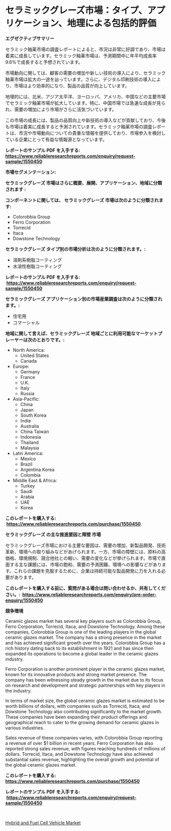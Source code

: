 <p><h1>セラミックグレーズ市場：タイプ、アプリケーション、地理による包括的評価</h1></p><p><strong>エグゼクティブサマリー</strong></p>
<p><p>セラミック釉薬市場の調査レポートによると、市況は非常に好調であり、市場は着実に成長しています。セラミック釉薬市場は、予測期間中に年平均成長率9.6%で成長すると予想されています。</p><p>市場動向に関しては、顧客の需要の増加や新しい技術の導入により、セラミック釉薬市場は拡大の一途を辿っています。さらに、デジタル印刷技術の導入により、市場はより効率的になり、製品の品質が向上しています。</p><p>地理的には、北米、アジア太平洋、ヨーロッパ、アメリカ、中国などの主要市場でセラミック釉薬市場が拡大しています。特に、中国市場では急速な成長が見られ、需要の増加により市場がさらに活気づいています。</p><p>この市場の成長には、製品の品質向上や新技術の導入などが貢献しており、今後も市場は着実に成長すると予測されています。セラミック釉薬市場の調査レポートは、市況や市場動向についての貴重な情報を提供しており、市場参入を検討している企業にとって有益な情報源となっています。</p></p>
<p><strong>レポートのサンプル PDF を入手する: <a href="https://www.reliableresearchreports.com/enquiry/request-sample/1550450">https://www.reliableresearchreports.com/enquiry/request-sample/1550450</a></strong></p>
<p><strong>市場セグメンテーション:</strong></p>
<p><strong> セラミックグレーズ 市場はさらに概要、展開、アプリケーション、地域に分類されます :</strong></p>
<p><strong>コンポーネントに関しては、 セラミックグレーズ 市場は次のように分類されます: &nbsp;</strong></p>
<p><ul><li>Colorobbia Group</li><li>Ferro Corporation</li><li>Torrecid</li><li>Itaca</li><li>Dowstone Technology</li></ul></p>
<p><strong> セラミックグレーズ タイプ別の市場分析は次のように分類されます。:</strong></p>
<p><ul><li>溶剤系樹脂コーティング</li><li>水溶性樹脂コーティング</li></ul></p>
<p><strong>レポートのサンプル PDF を入手する: &nbsp;<a href="https://www.reliableresearchreports.com/enquiry/request-sample/1550450">https://www.reliableresearchreports.com/enquiry/request-sample/1550450</a></strong></p>
<p><strong> セラミックグレーズ アプリケーション別の市場産業調査は次のように分類されます。:</strong></p>
<p><ul><li>住宅用</li><li>コマーシャル</li></ul></p>
<p><strong>地域に関して言えば、セラミックグレーズ 地域ごとに利用可能なマーケットプレーヤーは次のとおりです。:</strong></p>
<p><ul>
    <li>
        North America:
        <ul>
            <li>United States</li>
            <li>Canada</li>
        </ul>
    </li>
    <li>
        Europe:
        <ul>
            <li>Germany</li>
            <li>France</li>
            <li>U.K.</li>
            <li>Italy</li>
            <li>Russia</li>
        </ul>
    </li>
    <li>
        Asia-Pacific:
        <ul>
            <li>China</li>
            <li>Japan</li>
            <li>South Korea</li>
            <li>India</li>
            <li>Australia</li>
            <li>China Taiwan</li>
            <li>Indonesia</li>
            <li>Thailand</li>
            <li>Malaysia</li>
        </ul>
    </li>
    <li>
        Latin America:
        <ul>
            <li>Mexico</li>
            <li>Brazil</li>
            <li>Argentina Korea</li>
            <li>Colombia</li>
        </ul>
    </li>
    <li>
        Middle East & Africa:
        <ul>
            <li>Turkey</li>
            <li>Saudi</li>
            <li>Arabia</li>
            <li>UAE</li>
            <li>Korea</li>
        </ul>
    </li>
    </ul></p>
<p><strong>このレポートを購入する: &nbsp;<a href="https://www.reliableresearchreports.com/purchase/1550450">https://www.reliableresearchreports.com/purchase/1550450</a></strong></p>
<p><strong>セラミックグレーズ の主な推進要因と障壁 市場</strong></p>
<p><p>セラミックグレーズ市場における主要な要因は、需要の増加、新製品開発、技術革新、環境への取り組みなどがあげられます。一方、市場の障壁には、原料の高価格、環境規制、競合他社との戦い、需要の変化などが挙げられます。市場で直面する主な課題には、市場の飽和、需要の予測困難、環境への影響などがあります。これらの課題を克服するために、企業は持続可能な製品開発に力を入れる必要があります。</p></p>
<p><strong>このレポートを購入する前に、質問がある場合は問い合わせるか、共有してください。:&nbsp; <a href="https://www.reliableresearchreports.com/enquiry/pre-order-enquiry/1550450">https://www.reliableresearchreports.com/enquiry/pre-order-enquiry/1550450</a></strong></p>
<p><strong>競争環境</strong></p>
<p><p>Ceramic glazes market has several key players such as Colorobbia Group, Ferro Corporation, Torrecid, Itaca, and Dowstone Technology. Among these companies, Colorobbia Group is one of the leading players in the global ceramic glazes market. The company has a strong presence in the market and has achieved significant growth over the years. Colorobbia Group has a rich history dating back to its establishment in 1921 and has since then expanded its operations to become a global leader in the ceramic glazes industry.</p><p>Ferro Corporation is another prominent player in the ceramic glazes market, known for its innovative products and strong market presence. The company has been witnessing steady growth in the market due to its focus on research and development and strategic partnerships with key players in the industry.</p><p>In terms of market size, the global ceramic glazes market is estimated to be worth billions of dollars, with companies such as Torrecid, Itaca, and Dowstone Technology also contributing significantly to the market growth. These companies have been expanding their product offerings and geographical reach to cater to the growing demand for ceramic glazes in various industries.</p><p>Sales revenue of these companies varies, with Colorobbia Group reporting a revenue of over $1 billion in recent years. Ferro Corporation has also reported strong sales revenue, with figures reaching hundreds of millions of dollars. Torrecid, Itaca, and Dowstone Technology have also achieved substantial sales revenue, highlighting the overall growth and potential of the global ceramic glazes market.</p></p>
<p><strong>このレポートを購入する: &nbsp; <a href="https://www.reliableresearchreports.com/purchase/1550450">https://www.reliableresearchreports.com/purchase/1550450</a></strong></p>
<p><strong>レポートのサンプル PDF を入手する: &nbsp;<a href="https://www.reliableresearchreports.com/enquiry/request-sample/1550450">https://www.reliableresearchreports.com/enquiry/request-sample/1550450</a></strong><strong></strong></p>
<p>&nbsp;</p>
<p><p><a href="https://cat-emmental-94b.notion.site/Hybrid-and-Fuel-Cell-Vehicle-Market-Dynamics-2024-2031-Also-about-Its-Market-Trends-Projections-a-42c2bc7503f4409495b1b8346c46bd4d">Hybrid and Fuel Cell Vehicle Market</a></p></p>